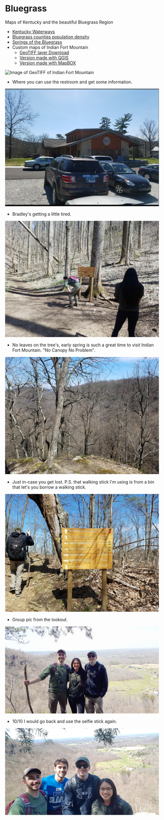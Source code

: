 # Bluegrass

Maps of Kentucky and the beautiful Bluegrass Region

* [Kentucky Waterways](waterways)
* [Bluegrass counties population density](pop_density)
* [Springs of the Bluegrass](springs)
* Custom maps of Indian Fort Mountain
  * [GeoTIFF layer Download](indian-fort-mtn.tif)
  * [Version made with QGIS](ifmtn/map)
  * [Version made with MapBOX](ifmtn)

![Image of GeoTIFF of Indian Fort Mountain](indian-fort-mtn.png)
  * Where you can use the restroom and get some information.

![Image of parking and restrooms](ifmtn/restroooms&parkinglot.png)

  * Bradley's getting a little tired.

![Bradley's getting tired](ifmtn/bradleysgetingtired.jpg)

  * No leaves on the tree's, early spring is such a great time to visit Indian Fort Mountain. "No Canopy No Problem".

![No leaves on trees you can see forever](ifmtn/prettyimage.jpg)

  * Just in-case you get lost. P.S. that walking stick I'm using is from a bin that let's you borrow a walking stick.

![trail sign](ifmtn/trailsign.jpg)

  * Group pic from the lookout.

![group pic](ifmtn/at_the_top.jpg)

  * 10/10 I would go back and use the selfie stick again.

![selfie stick](ifmtn/selfie_stick.jpg)
